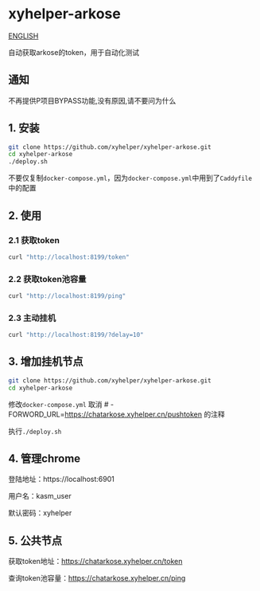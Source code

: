 # xyhelper-arkose

[ENGLISH](README_EN.md)

自动获取arkose的token，用于自动化测试

## 通知
不再提供P项目BYPASS功能,没有原因,请不要问为什么

## 1. 安装
```bash
git clone https://github.com/xyhelper/xyhelper-arkose.git
cd xyhelper-arkose
./deploy.sh
```

不要仅复制`docker-compose.yml`，因为`docker-compose.yml`中用到了`Caddyfile`中的配置

## 2. 使用

### 2.1 获取token
```bash
curl "http://localhost:8199/token"
```

### 2.2 获取token池容量
```bash
curl "http://localhost:8199/ping"
```

### 2.3 主动挂机
```bash
curl "http://localhost:8199/?delay=10"
```

## 3. 增加挂机节点
```bash
git clone https://github.com/xyhelper/xyhelper-arkose.git
cd xyhelper-arkose
```

修改`docker-compose.yml` 取消   # - FORWORD_URL=https://chatarkose.xyhelper.cn/pushtoken 的注释

执行`./deploy.sh`

## 4. 管理chrome

登陆地址：https://localhost:6901

用户名：kasm_user

默认密码：xyhelper  

## 5. 公共节点

获取token地址：https://chatarkose.xyhelper.cn/token

查询token池容量：https://chatarkose.xyhelper.cn/ping